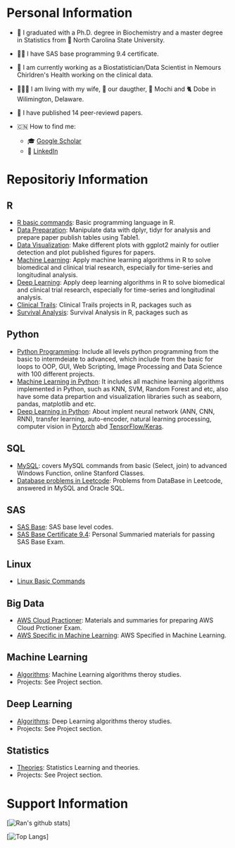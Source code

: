 # Personal Information
- :school:  I graduated with a Ph.D. degree in Biochemistry and a master degree in Statistics from :wolf: North Carolina State University.
- :man_student:  I have SAS base programming 9.4 certificate.
- :hospital:  I am currently working as a Biostatistician/Data Scientist in Nemours Chirldren's Health working on the clinical data.
- :family_man_woman_girl:  I am living with my wife, :baby: our daugther,  :dog: Mochi and :cat2: Dobe in Wilimington, Delaware.
- :rainbow:  I have published 14 peer-reviewd papers. 

- :cn: How to find me: 
  - :mortar_board:  [Google Scholar](https://scholar.google.com/citations?user=5E6jcE4AAAAJ&hl=en)
  - :telescope:  [LinkedIn](https://www.linkedin.com/in/rzhang12/)



# Repositoriy Information
## R
-  [R basic commands](https://github.com/rzhang0716/Data-Science/tree/master/R/R%20baiscs): Basic programming language in R.
-  [Data Preparation](https://github.com/rzhang0716/Data-Science/tree/master/R/Data%20Preparation): Manipulate data with dplyr, tidyr for analysis and prepare paper publish tables using Table1. 
-  [Data Visualization](https://github.com/rzhang0716/Data-Science/tree/master/R/Data%20Visualization): Make different plots with ggplot2 mainly for outlier detection and plot published figures for papers.
-  [Machine Learning](https://github.com/rzhang0716/Data-Science/tree/master/R/Machine%20Learning): Apply machine learning algorithms in R to solve biomedical and clinical trial research, especially for time-series and longitudinal analysis.
-  [Deep Learning](): Apply deep learning algorithms in R to solve biomedical and clinical trial research, especially for time-series and longitudinal analysis.
- [Clinical Trails](https://github.com/rzhang0716/Data-Science/tree/master/R/Clinical%20Trials): Clinical Trails projects in R, packages such as 
- [Survival Analysis](https://github.com/rzhang0716/Data-Science/tree/master/R/Survival%20Analysis): Survival Analysis in R, packages such as 

## Python
- [Python Programming](https://github.com/rzhang0716/Data-Science/tree/master/Python/100-day-Challenge): Include all levels python programming from the basic to intermdeiate to advanced, which include from the basic for loops to OOP, GUI, Web Scripting, Image Processing and Data Science with 100 different projects. 
- [Machine Learning in Python](https://github.com/rzhang0716/Data-Science/tree/master/Machine_Learning): It includes all machine learning algorithms implemented in Python, such as KNN, SVM, Random Forest and etc, also have some data prepartion and visualization libraries such as seaborn, pandas, matplotlib and etc.
- [Deep Learning in Python](https://github.com/rzhang0716/Data-Science/tree/master/Deep_Learning): About implent neural network (ANN, CNN, RNN), transfer learning, auto-encoder, natural learning processing, computer vision in [Pytorch](https://github.com/rzhang0716/Data-Science/tree/master/Deep_Learning/Pytorch) abd [TensorFlow/Keras](https://github.com/rzhang0716/Data-Science/tree/master/Deep_Learning/TensorFlow). 

## SQL
- [MySQL](https://github.com/rzhang0716/Data-Science/tree/master/Database-SQL/Stanford_SQL_Class): covers MySQL commands from basic (Select, join) to advanced Windows Function, online Stanford Classes.
- [Database problems in Leetcode](https://github.com/rzhang0716/Data-Science/tree/master/Database-SQL#readme): Problems from DataBase in Leetcode, answered in MySQL and Oracle SQL.

## SAS
- [SAS Base](https://github.com/rzhang0716/Data-Science/tree/master/SAS/Base/Codes): SAS base level codes.
- [SAS Base Certificate 9.4](https://github.com/rzhang0716/Data-Science/tree/master/SAS/Base/SAS_Base_Exam): Personal Summaried materials for passing SAS Base Exam.

## Linux
- [Linux Basic Commands](https://github.com/rzhang0716/Data-Science/tree/master/Linux)

## Big Data
- [AWS Cloud Practioner](https://github.com/rzhang0716/Data-Science/tree/master/AWS/Cloud%20Practitioner): Materials and summaries for preparing AWS Cloud Prctioner Exam.
- [AWS Specific in Machine Learning](https://github.com/rzhang0716/Data-Science/tree/master/AWS/Machine_Learning): AWS Specified in Machine Learning.


## Machine Learning
- [Algorithms](https://github.com/rzhang0716/Data-Science/tree/master/Machine-Learning/CS4780): Machine Learning algorithms theroy studies.
- Projects: See Project section.


## Deep Learning
- [Algorithms](https://github.com/rzhang0716/Data-Science/tree/master/Deep_Learning): Deep Learning algorithms theroy studies.
- Projects: See Project section.


## Statistics
- [Theories](https://github.com/rzhang0716/Data-Science/blob/master/Statistics/Readme.md): Statistics Learning and theories.
- Projects: See Project section. 





# Support Information
[![Ran's github stats](https://github-readme-stats.vercel.app/api?username=rzhang0716&count_private=true&show_icons=true&theme=radical&hide_rank=false)]


[![Top Langs](https://github-readme-stats.vercel.app/api/top-langs/?username=rzhang0716)]
